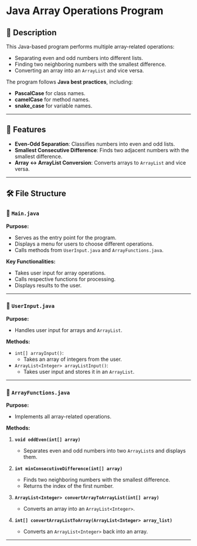 # Java Array Operations Program

## 📌 Description
This Java-based program performs multiple array-related operations:
- Separating even and odd numbers into different lists.
- Finding two neighboring numbers with the smallest difference.
- Converting an array into an `ArrayList` and vice versa.

The program follows **Java best practices**, including:
- **PascalCase** for class names.
- **camelCase** for method names.
- **snake_case** for variable names.

---

## 🚀 Features
- **Even-Odd Separation**: Classifies numbers into even and odd lists.
- **Smallest Consecutive Difference**: Finds two adjacent numbers with the smallest difference.
- **Array ↔ ArrayList Conversion**: Converts arrays to `ArrayList` and vice versa.

---

## 🛠️ File Structure
### 📄 `Main.java`
**Purpose:**  
- Serves as the entry point for the program.
- Displays a menu for users to choose different operations.
- Calls methods from `UserInput.java` and `ArrayFunctions.java`.

**Key Functionalities:**
- Takes user input for array operations.
- Calls respective functions for processing.
- Displays results to the user.

---

### 📄 `UserInput.java`
**Purpose:**  
- Handles user input for arrays and `ArrayList`.

**Methods:**
- `int[] arrayInput()`:  
  - Takes an array of integers from the user.
- `ArrayList<Integer> arrayListInput()`:  
  - Takes user input and stores it in an `ArrayList`.

---

### 📄 `ArrayFunctions.java`
**Purpose:**  
- Implements all array-related operations.

**Methods:**
1. **`void oddEven(int[] array)`**  
   - Separates even and odd numbers into two `ArrayList`s and displays them.

2. **`int minConsecutiveDifference(int[] array)`**  
   - Finds two neighboring numbers with the smallest difference.
   - Returns the index of the first number.

3. **`ArrayList<Integer> convertArrayToArrayList(int[] array)`**  
   - Converts an array into an `ArrayList<Integer>`.

4. **`int[] convertArrayListToArray(ArrayList<Integer> array_list)`**  
   - Converts an `ArrayList<Integer>` back into an array.

---
